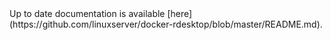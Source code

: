 <!-- DO NOT EDIT THIS FILE MANUALLY -->
<!-- Please read https://github.com/linuxserver/docker-rdesktop/blob/alpine-openbox/.github/CONTRIBUTING.md -->Up to date documentation is available [here](https://github.com/linuxserver/docker-rdesktop/blob/master/README.md).
